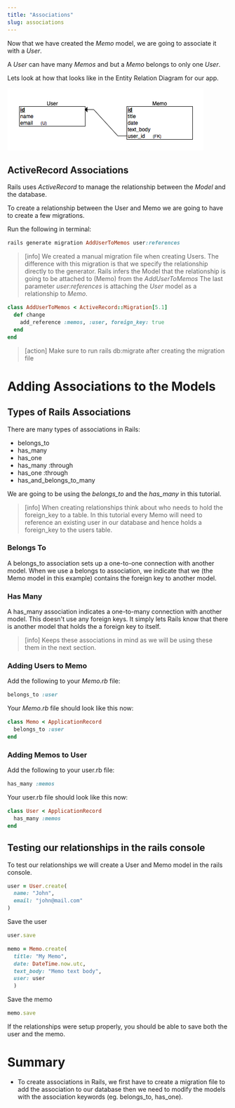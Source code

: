 ```yaml
---
title: "Associations"
slug: associations
---
```


Now that we have created the _Memo_ model, we are going to associate it with a _User_.

A _User_ can have many _Memos_ and but a _Memo_ belongs to only one _User_.

Lets look at how that looks like in the Entity Relation Diagram for our app.

![User Memo ERD](assets/user-memo-erd.png)

## ActiveRecord Associations

Rails uses _ActiveRecord_ to manage the relationship between the _Model_ and the database.

To create a relationship between the User and Memo we are going to have to create a few migrations.

Run the following in terminal:

```ruby
rails generate migration AddUserToMemos user:references
```

> [info]
> We created a manual migration file when creating Users.
> The difference with this migration is that we specify the relationship directly to the generator.
> Rails infers the Model that the relationship is going to be attached to (Memo) from the _AddUserToMemos_
> The last parameter _user:references_ is attaching the _User_ model as a relationship to _Memo_.
>

```ruby
class AddUserToMemos < ActiveRecord::Migration[5.1]
  def change
    add_reference :memos, :user, foreign_key: true
  end
end
```

> [action]
> Make sure to run rails db:migrate after creating the migration file
>

# Adding Associations to the Models

## Types of Rails Associations

There are many types of associations in Rails:

- belongs_to
- has_many
- has_one
- has_many :through
- has_one :through
- has_and_belongs_to_many

We are going to be using the _belongs_to_ and the _has_many_ in this tutorial.

> [info]
> When creating relationships think about who needs to hold the foreign_key to a table.
In this tutorial every Memo will need to reference an existing user in our database and hence holds a foreign_key to the users table.
>

### Belongs To

A belongs_to association sets up a one-to-one connection with another model. When we use a belongs to association, we indicate that we (the Memo model in this example) contains the foreign key to another model.

### Has Many

A has_many association indicates a one-to-many connection with another model. This doesn't use any foreign keys. It simply lets Rails know that there is another model that holds the a foreign key to itself.

> [info]
> Keeps these associations in mind as we will be using these them in the next section.
>

### Adding Users to Memo

Add the following to your _Memo.rb_ file:

```ruby
belongs_to :user
```

Your _Memo.rb_ file should look like this now:

```ruby
class Memo < ApplicationRecord
  belongs_to :user
end
```

### Adding Memos to User

Add the following to your user.rb file:

```ruby
has_many :memos
```

Your user.rb file should look like this now:

```ruby
class User < ApplicationRecord
  has_many :memos
end
```

## Testing our relationships in the rails console

To test our relationships we will create a User and Memo model in the rails console.

```ruby
user = User.create(
  name: "John",
  email: "john@mail.com"
)
```

Save the user

```ruby
user.save
```

```ruby
memo = Memo.create(
  title: "My Memo",
  date: DateTime.now.utc,
  text_body: "Memo text body",
  user: user
  )
```

Save the memo

```ruby
memo.save
```

If the relationships were setup properly, you should be able to save both the user and the memo.

# Summary

- To create associations in Rails, we first have to create a migration file to add the association to our database then we need to modify the models with the association keywords (eg. belongs_to, has_one).
